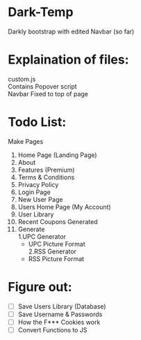 # Dark-Temp
Darkly bootstrap with edited Navbar (so far)

# Explaination of files:

  custom.js  
  Contains Popover script  
  Navbar Fixed to top of page  

# Todo List:  
Make Pages  
1. Home Page (Landing Page)  
2. About  
3. Features (Premium)  
4. Terms & Conditions  
5. Privacy Policy  
6. Login Page  
7. New User Page  
8. Users Home Page (My Account)  
9. User Library  
10. Recent Coupons Generated  
11. Generate  
  1.UPC Generator  
     * UPC Picture Format  
  2.RSS Generator  
     * RSS Picture Format  
# Figure out:
- [ ] Save Users Library (Database)  
- [ ] Save Username & Passwords  
- [ ] How the F*** Cookies work  
- [ ] Convert Functions to JS  

